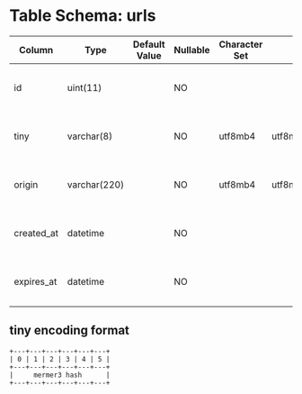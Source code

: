 # Table Schema: urls

| Column     | Type           | Default Value | Nullable | Character Set | Collation          | Privileges                         | Extra          | Comments |
| ---------- | -------------- | ------------- | -------- | ------------- | ------------------ | ---------------------------------- | -------------- | -------- |
| id         | uint(11)       |               | NO       |               |                    | select, insert, update, references | auto_increment | URL UUID |
| tiny       | varchar(8)     |               | NO       | utf8mb4       | utf8mb4_general_ci | select, insert, update, references |                | 短網址 |
| origin     | varchar(220)   |               | NO       | utf8mb4       | utf8mb4_general_ci | select, insert, update, references |                | 原始網址 |
| created_at | datetime       |               | NO       |               |                    | select, insert, update, references |                | 短網址產生時間 |
| expires_at | datetime       |               | NO       |               |                    | select, insert, update, references |                | 短網址失效時間 |

## tiny encoding format

```
+---+---+---+---+---+---+
| 0 | 1 | 2 | 3 | 4 | 5 |
+---+---+---+---+---+---+
|     mermer3 hash      |
+---+---+---+---+---+---+
```

